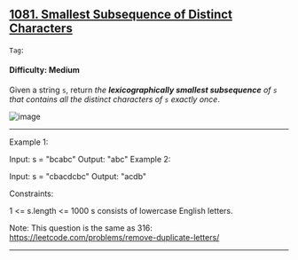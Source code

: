 ## [1081. Smallest Subsequence of Distinct Characters](https://leetcode.com/problems/smallest-subsequence-of-distinct-characters)

```Tag```:

#### Difficulty: Medium

Given a string ```s```, return _the __lexicographically smallest subsequence__ of ```s``` that contains all the distinct characters of ```s``` exactly once_.

![image](https://github.com/quananhle/Python/assets/35042430/c605e63e-7205-40e7-8a4e-0c6b65ef35fa)

---

Example 1:

Input: s = "bcabc"
Output: "abc"
Example 2:

Input: s = "cbacdcbc"
Output: "acdb"
 

Constraints:

1 <= s.length <= 1000
s consists of lowercase English letters.
 

Note: This question is the same as 316: https://leetcode.com/problems/remove-duplicate-letters/

---
